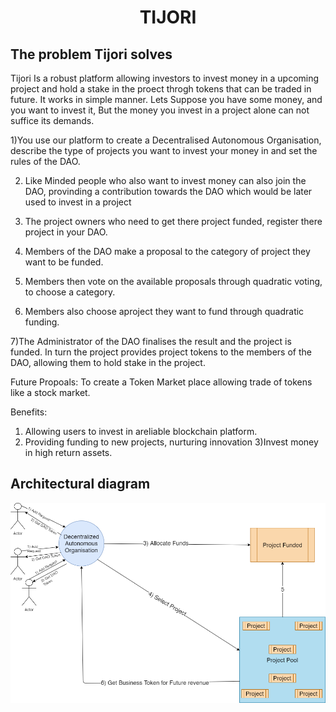 
<p align="center">
    <h1 align= "center">TIJORI</h1>
</p>




## The problem Tijori solves
Tijori Is a robust platform allowing investors to invest money in a upcoming project and hold a stake in the proect throgh tokens that can be traded in future. It works in simple manner.
Lets Suppose you have some money, and you want to invest it, But the money you invest in a project alone can not suffice its demands.

1)You use our platform to create a Decentralised Autonomous Organisation, describe the type of projects you want to invest your money in and set the rules of the DAO.

2) Like Minded people who also want to invest money can also join the DAO, provinding a contribution towards the DAO which would be later used to invest in a project

3) The project owners who need to get there project funded, register there project in your DAO.

4) Members of the DAO make a proposal to the category of project they want to be funded.

5) Members then vote on the available proposals through quadratic voting, to choose a category.

6) Members also choose aproject they want to fund through quadratic funding.

7)The Administrator of the DAO finalises the result and the project is funded. In turn the project provides project tokens to the members of the DAO, allowing them to hold stake in the project.

Future Propoals:
To create a Token Market place allowing trade of tokens like a stock market.

Benefits:
1) Allowing users to invest in areliable blockchain platform.
2) Providing funding to new projects, nurturing innovation
3)Invest money in high return assets.





## Architectural diagram
<img src="images/Tijori_Tezos.png">
